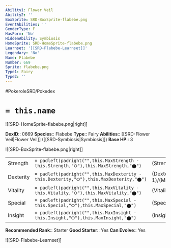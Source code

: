 ```yaml
---
Ability1: Flower Veil
Ability2: ''
BoxSprite: SRD-BoxSprite-flabebe.png
EventAbilities: ''
GenderType: F
HasForm: 'No'
HiddenAbility: Symbiosis
HomeSprite: SRD-HomeSprite-flabebe.png
Learnset: '[[SRD-Flabebe-Learnset]]'
Legendary: 'No'
Name: Flabebe
Number: 669
Sprite: flabebe.png
Type1: Fairy
Type2: ''
---
```


#PokeroleSRD/Pokedex

# `= this.name`

![[SRD-HomeSprite-flabebe.png|right]]

**DexID**:: 0669
**Species**:: Flabebe
**Type**:: Fairy
**Abilities**:: [[SRD-Flower Veil|Flower Veil]] ([[SRD-Symbiosis|Symbiosis]])
**Base HP**:: 3

![[SRD-BoxSprite-flabebe.png|right]]

|           |                                                                                        |                                          |
| --------- | -------------------------------------------------------------------------------------- | ---------------------------------------- |
| Strength  | `= padleft(padright("",this.MaxStrength - this.Strength,"⭘"),this.MaxStrength,"⬤")`    | (Strength::1)/(MaxStrength::3)   |
| Dexterity | `= padleft(padright("",this.MaxDexterity - this.Dexterity,"⭘"),this.MaxDexterity,"⬤")` | (Dexterity:: 1)/(MaxDexterity::3) |
| Vitality  | `= padleft(padright("",this.MaxVitality - this.Vitality,"⭘"),this.MaxVitality,"⬤")`    | (Vitality::1)/(MaxVitality::3)   |
| Special   | `= padleft(padright("",this.MaxSpecial - this.Special,"⭘"),this.MaxSpecial,"⬤")`       | (Special::2)/(MaxSpecial::4)     |
| Insight   | `= padleft(padright("",this.MaxInsight - this.Insight,"⭘"),this.MaxInsight,"⬤")`       | (Insight::2)/(MaxInsight::5)     |

**Recommended Rank**:: Starter
**Good Starter**:: Yes
**Can Evolve**:: Yes

![[SRD-Flabebe-Learnset]]